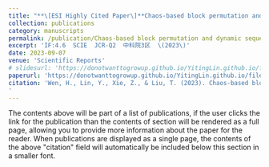 ```yaml
---
title: "**\[ESI Highly Cited Paper\]**Chaos-based block permutation and dynamic sequence multiplexing for video encryption"
collection: publications
category: manuscripts
permalink: /publication/Chaos-based block permutation and dynamic sequence multiplexing for video encryption
excerpt: 'IF:4.6  SCIE  JCR-Q2  中科院3区  \(2023\)'
date: 2023-09-07
venue: 'Scientific Reports'
# slidesurl: 'https://donotwanttogrowup.github.io/YitingLin.github.io/files/slides1.pdf'
paperurl: 'https://donotwanttogrowup.github.io/YitingLin.github.io/files/Chaos-based block permutation and dynamic sequence multiplexing for video encryption.pdf'
citation: 'Wen, H., Lin, Y., Xie, Z., & Liu, T. (2023). Chaos-based block permutation and dynamic sequence multiplexing for video encryption. In Scientific Reports (Vol. 13, Issue 1). Springer Science and Business Media LLC. https://doi.org/10.1038/s41598-023-41082-9
'
---
```


The contents above will be part of a list of publications, if the user clicks the link for the publication than the contents of section will be rendered as a full page, allowing you to provide more information about the paper for the reader. When publications are displayed as a single page, the contents of the above "citation" field will automatically be included below this section in a smaller font.